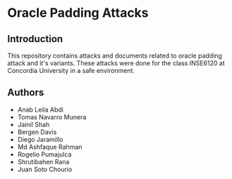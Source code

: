 # Oracle Padding Attacks

## Introduction
This repository contains attacks and documents related to oracle padding attack and it's variants.
These attacks were done for the class INSE6120 at Concordia University in a safe environment.



## Authors

* Anab Leila Abdi
* Tomas Navarro Munera
* Jainil Shah
* Bergen Davis
* Diego Jaramillo
* Md Ashfaque Rahman
* Rogelio Pumajulca
* Shrutibahen Rana
* Juan Soto Chourio